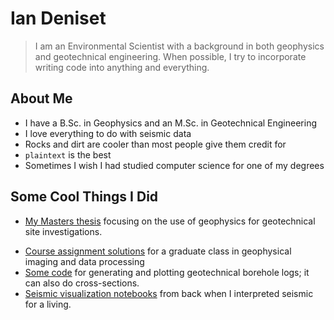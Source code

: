 # Ian Deniset
> I am an Environmental Scientist with a background in both geophysics and geotechnical engineering.  When possible, I try to incorporate writing code into anything and everything.

## About Me
- I have a B.Sc. in Geophysics and an M.Sc. in Geotechnical Engineering
- I love everything to do with seismic data
- Rocks and dirt are cooler than most people give them credit for
- `plaintext` is the best
- Sometimes I wish I had studied computer science for one of my degrees

## Some Cool Things I Did
- [My Masters thesis](https://mspace.lib.umanitoba.ca/handle/1993/34862) focusing on the use of geophysics for geotechnical site investigations.
<!-- - Lots of (smelly) code and Jupyter Notebooks that didn't directly make it into the thesis. -->
- [Course assignment solutions](https://github.com/iandeniset/GEOL7720) for a graduate class in geophysical imaging and data processing
- [Some code](https://github.com/iandeniset/geotechLogs) for generating and plotting geotechnical borehole logs; it can also do cross-sections.
- [Seismic visualization notebooks](https://github.com/iandeniset/GeophysicsNotebooks) from back when I interpreted seismic for a living.
